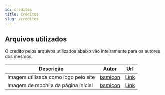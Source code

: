 ```yaml
---
id: creditos
title: Créditos
slug: /creditos
---
```


<!-- Utilizar dessa forma não aparece no menu lateral direito -->
<h2> Arquivos utilizados</h2>

O credito pelos arquivos utilizados abaixo vão inteiramente para os autores dos mesmos. 

|Descrição|Autor|Url|
|-|-|-|
|Imagem utilizada como logo pelo site|[bamicon](https://www.iconfinder.com/Tempebacem)|[Link](https://www.iconfinder.com/icons/2824450/academic_cap_graduation_school_square_icon)|
|Imagem de mochila da página inicial|[bamicon](https://www.iconfinder.com/Tempebacem)|[Link](https://www.iconfinder.com/icons/2824442/bag_container_pack_school_icon)|
